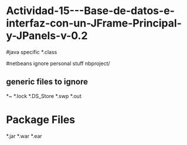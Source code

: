 # Actividad-15---Base-de-datos-e-interfaz-con-un-JFrame-Principal-y-JPanels-v-0.2
#java specific
*.class

#netbeans ignore personal stuff
nbproject/

## generic files to ignore
*~
*.lock
*.DS_Store
*.swp
*.out

# Package Files #
*.jar
*.war
*.ear
